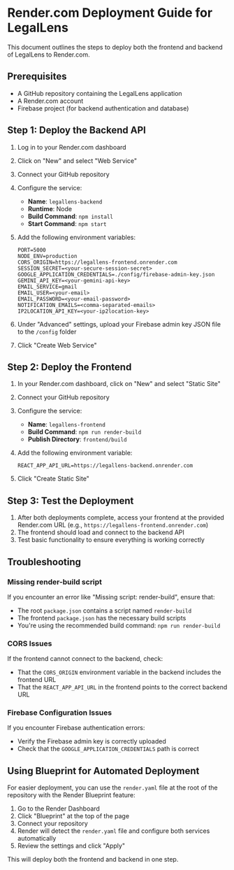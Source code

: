 # Render.com Deployment Guide for LegalLens

This document outlines the steps to deploy both the frontend and backend of LegalLens to Render.com.

## Prerequisites

- A GitHub repository containing the LegalLens application
- A Render.com account
- Firebase project (for backend authentication and database)

## Step 1: Deploy the Backend API

1. Log in to your Render.com dashboard
2. Click on "New" and select "Web Service"
3. Connect your GitHub repository
4. Configure the service:
   - **Name**: `legallens-backend`
   - **Runtime**: Node
   - **Build Command**: `npm install`
   - **Start Command**: `npm start`
   
5. Add the following environment variables:
   ```
   PORT=5000
   NODE_ENV=production
   CORS_ORIGIN=https://legallens-frontend.onrender.com
   SESSION_SECRET=<your-secure-session-secret>
   GOOGLE_APPLICATION_CREDENTIALS=./config/firebase-admin-key.json
   GEMINI_API_KEY=<your-gemini-api-key>
   EMAIL_SERVICE=gmail
   EMAIL_USER=<your-email>
   EMAIL_PASSWORD=<your-email-password>
   NOTIFICATION_EMAILS=<comma-separated-emails>
   IP2LOCATION_API_KEY=<your-ip2location-key>
   ```
   
6. Under "Advanced" settings, upload your Firebase admin key JSON file to the `/config` folder
7. Click "Create Web Service"

## Step 2: Deploy the Frontend

1. In your Render.com dashboard, click on "New" and select "Static Site"
2. Connect your GitHub repository
3. Configure the service:
   - **Name**: `legallens-frontend`
   - **Build Command**: `npm run render-build`
   - **Publish Directory**: `frontend/build`
   
4. Add the following environment variable:
   ```
   REACT_APP_API_URL=https://legallens-backend.onrender.com
   ```
   
5. Click "Create Static Site"

## Step 3: Test the Deployment

1. After both deployments complete, access your frontend at the provided Render.com URL (e.g., `https://legallens-frontend.onrender.com`)
2. The frontend should load and connect to the backend API
3. Test basic functionality to ensure everything is working correctly

## Troubleshooting

### Missing render-build script
If you encounter an error like "Missing script: render-build", ensure that:
- The root `package.json` contains a script named `render-build`
- The frontend `package.json` has the necessary build scripts
- You're using the recommended build command: `npm run render-build`

### CORS Issues
If the frontend cannot connect to the backend, check:
- That the `CORS_ORIGIN` environment variable in the backend includes the frontend URL
- That the `REACT_APP_API_URL` in the frontend points to the correct backend URL

### Firebase Configuration Issues
If you encounter Firebase authentication errors:
- Verify the Firebase admin key is correctly uploaded
- Check that the `GOOGLE_APPLICATION_CREDENTIALS` path is correct

## Using Blueprint for Automated Deployment

For easier deployment, you can use the `render.yaml` file at the root of the repository with the Render Blueprint feature:

1. Go to the Render Dashboard
2. Click "Blueprint" at the top of the page
3. Connect your repository
4. Render will detect the `render.yaml` file and configure both services automatically
5. Review the settings and click "Apply"

This will deploy both the frontend and backend in one step. 